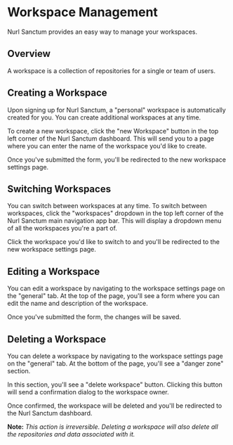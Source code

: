 # Workspace Management

Nurl Sanctum provides an easy way to manage your workspaces.

## Overview

A workspace is a collection of repositories for a single or team of users.

## Creating a Workspace

Upon signing up for Nurl Sanctum, a "personal" workspace is automatically created for you. You can create additional workspaces at any time.

To create a new workspace, click the "new Workspace" button in the top left corner of the Nurl Sanctum dashboard. This will send you to a page where you can enter the name of the workspace you'd like to create.

Once you've submitted the form, you'll be redirected to the new workspace settings page.

## Switching Workspaces

You can switch between workspaces at any time. To switch between workspaces, click the "workspaces" dropdown in the top left corner of the Nurl Sanctum main navigation app bar. This will display a dropdown menu of all the workspaces you're a part of.

Click the workspace you'd like to switch to and you'll be redirected to the new workspace settings page.

## Editing a Workspace

You can edit a workspace by navigating to the workspace settings page on the "general" tab. At the top of the page, you'll see a form where you can edit the name and description of the workspace.

Once you've submitted the form, the changes will be saved.

## Deleting a Workspace

You can delete a workspace by navigating to the workspace settings page on the "general" tab. At the bottom of the page, you'll see a "danger zone" section.

In this section, you'll see a "delete workspace" button. Clicking this button will send a confirmation dialog to the workspace owner.

Once confirmed, the workspace will be deleted and you'll be redirected to the Nurl Sanctum dashboard.

**Note:** _This action is irreversible. Deleting a workspace will also delete all the repositories and data associated with it._
